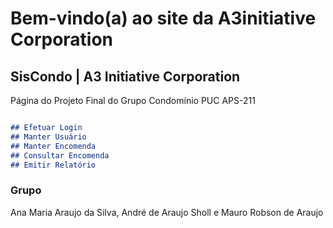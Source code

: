 # Bem-vindo(a) ao site da A3initiative Corporation

## SisCondo | A3 Initiative Corporation

Página do Projeto Final do Grupo Condomínio PUC APS-211 

```markdown

## Efetuar Login 
## Manter Usuário
## Manter Encomenda
## Consultar Encomenda
## Emitir Relatório

```

### Grupo

Ana Maria Araujo da Silva, André de Araujo Sholl e Mauro Robson de Araujo
